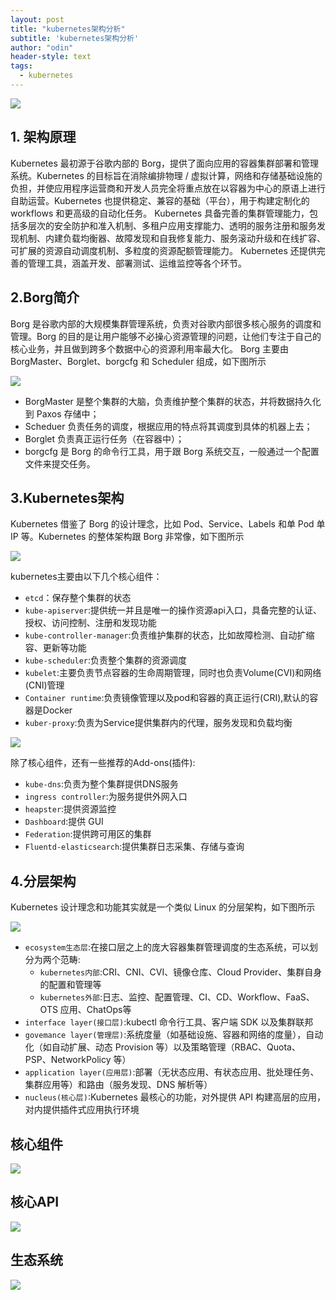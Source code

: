 ```yaml
---
layout: post
title: "kubernetes架构分析"
subtitle: 'kubernetes架构分析'
author: "odin"
header-style: text
tags:
  - kubernetes
---
```


![]({{site.baseurl}}/img/in-post/post-kubernetes/kubernetes-post-head.png)

## 1. 架构原理

Kubernetes 最初源于谷歌内部的 Borg，提供了面向应用的容器集群部署和管理系统。Kubernetes 的目标旨在消除编排物理 / 虚拟计算，网络和存储基础设施的负担，并使应用程序运营商和开发人员完全将重点放在以容器为中心的原语上进行自助运营。Kubernetes 也提供稳定、兼容的基础（平台），用于构建定制化的 workflows 和更高级的自动化任务。 Kubernetes 具备完善的集群管理能力，包括多层次的安全防护和准入机制、多租户应用支撑能力、透明的服务注册和服务发现机制、内建负载均衡器、故障发现和自我修复能力、服务滚动升级和在线扩容、可扩展的资源自动调度机制、多粒度的资源配额管理能力。 Kubernetes 还提供完善的管理工具，涵盖开发、部署测试、运维监控等各个环节。

## 2.Borg简介

Borg 是谷歌内部的大规模集群管理系统，负责对谷歌内部很多核心服务的调度和管理。Borg 的目的是让用户能够不必操心资源管理的问题，让他们专注于自己的核心业务，并且做到跨多个数据中心的资源利用率最大化。
Borg 主要由 BorgMaster、Borglet、borgcfg 和 Scheduler 组成，如下图所示

![]({{site.baseurl}}/img/in-post/post-kubernetes/borg.png)

* BorgMaster 是整个集群的大脑，负责维护整个集群的状态，并将数据持久化到 Paxos 存储中；
* Scheduer 负责任务的调度，根据应用的特点将其调度到具体的机器上去；
* Borglet 负责真正运行任务（在容器中）；
* borgcfg 是 Borg 的命令行工具，用于跟 Borg 系统交互，一般通过一个配置文件来提交任务。

## 3.Kubernetes架构

Kubernetes 借鉴了 Borg 的设计理念，比如 Pod、Service、Labels 和单 Pod 单 IP 等。Kubernetes 的整体架构跟 Borg 非常像，如下图所示

![]({{site.baseurl}}/img/in-post/post-kubernetes/architecture.png)

kubernetes主要由以下几个核心组件：

* `etcd`：保存整个集群的状态
* `kube-apiserver`:提供统一并且是唯一的操作资源api入口，具备完整的认证、授权、访问控制、注册和发现功能
* `kube-controller-manager`:负责维护集群的状态，比如故障检测、自动扩缩容、更新等功能
* `kube-scheduler`:负责整个集群的资源调度
* `kubelet`:主要负责节点容器的生命周期管理，同时也负责Volume(CVI)和网络(CNI)管理
* `Container runtime`:负责镜像管理以及pod和容器的真正运行(CRI),默认的容器是Docker
* `kuber-proxy`:负责为Service提供集群内的代理，服务发现和负载均衡

![]({{site.baseurl}}/img/in-post/post-kubernetes/components.png)

除了核心组件，还有一些推荐的Add-ons(插件):

* `kube-dns`:负责为整个集群提供DNS服务
* `ingress controller`:为服务提供外网入口
* `heapster`:提供资源监控
* `Dashboard`:提供 GUI
* `Federation`:提供跨可用区的集群
* `Fluentd-elasticsearch`:提供集群日志采集、存储与查询

## 4.分层架构

Kubernetes 设计理念和功能其实就是一个类似 Linux 的分层架构，如下图所示

![]({{site.baseurl}}/img/in-post/post-kubernetes/fenceng.png)

* `ecosystem生态层`:在接口层之上的庞大容器集群管理调度的生态系统，可以划分为两个范畴:
  * `kubernetes内部`:CRI、CNI、CVI、镜像仓库、Cloud Provider、集群自身的配置和管理等
  * `kubernetes外部`:日志、监控、配置管理、CI、CD、Workflow、FaaS、OTS 应用、ChatOps等
* `interface layer(接口层)`:kubectl 命令行工具、客户端 SDK 以及集群联邦
* `govemance layer(管理层)`:系统度量（如基础设施、容器和网络的度量），自动化（如自动扩展、动态 Provision 等）以及策略管理（RBAC、Quota、PSP、NetworkPolicy 等）
* `application layer(应用层)`:部署（无状态应用、有状态应用、批处理任务、集群应用等）和路由（服务发现、DNS 解析等）
* `nucleus(核心层)`:Kubernetes 最核心的功能，对外提供 API 构建高层的应用，对内提供插件式应用执行环境

## 核心组件

![]({{site.baseurl}}/img/in-post/post-kubernetes/core-packages.png)

## 核心API

![]({{site.baseurl}}/img/in-post/post-kubernetes/core-apis.png)

## 生态系统

![]({{site.baseurl}}/img/in-post/post-kubernetes/core-ecosystem.png)